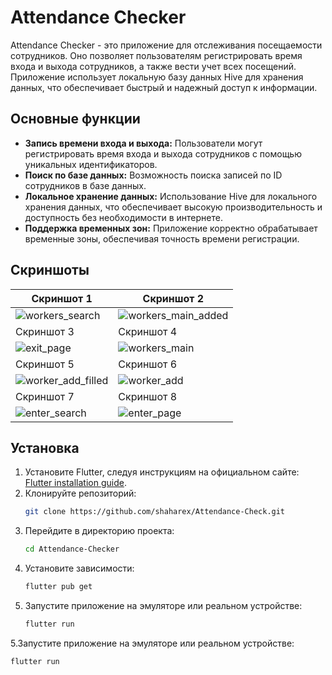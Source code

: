# Attendance Checker

Attendance Checker - это приложение для отслеживания посещаемости сотрудников. Оно позволяет пользователям регистрировать время входа и выхода сотрудников, а также вести учет всех посещений. Приложение использует локальную базу данных Hive для хранения данных, что обеспечивает быстрый и надежный доступ к информации.

## Основные функции

- **Запись времени входа и выхода:** Пользователи могут регистрировать время входа и выхода сотрудников с помощью уникальных идентификаторов.
- **Поиск по базе данных:** Возможность поиска записей по ID сотрудников в базе данных.
- **Локальное хранение данных:** Использование Hive для локального хранения данных, что обеспечивает высокую производительность и доступность без необходимости в интернете.
- **Поддержка временных зон:** Приложение корректно обрабатывает временные зоны, обеспечивая точность времени регистрации.

## Скриншоты

| Скриншот 1                                                                                          | Скриншот 2                                                                                               |
|------------------------------------------------------------------------------------------------------|----------------------------------------------------------------------------------------------------------|
| ![workers_search](https://github.com/shaharex/Attendance-Checker/assets/155885618/57bfb56e-3851-4c29-8504-2219ebf1fb3b) | ![workers_main_added](https://github.com/shaharex/Attendance-Checker/assets/155885618/1e2fe4df-6dde-4cbb-bc1a-08f0421399e9) |
| Скриншот 3                                                                                          | Скриншот 4                                                                                               |
| ![exit_page](https://github.com/shaharex/Attendance-Checker/assets/155885618/a1ee34ba-8df5-4b4f-a075-21b1203affd6) | ![workers_main](https://github.com/shaharex/Attendance-Checker/assets/155885618/463bbd45-9289-4aa2-a831-598af8033ea9) |
| Скриншот 5                                                                                          | Скриншот 6                                                                                               |
| ![worker_add_filled](https://github.com/shaharex/Attendance-Checker/assets/155885618/bedcdc82-c542-4fd0-88bf-22b80b7ad9aa) | ![worker_add](https://github.com/shaharex/Attendance-Checker/assets/155885618/953f63a6-fc4a-45e4-aaa7-91995dd249bc) |
| Скриншот 7                                                                                          | Скриншот 8                                                                                               |
| ![enter_search](https://github.com/shaharex/Attendance-Checker/assets/155885618/56012bc1-d221-40b8-9a8c-6a7dd9f581c8) | ![enter_page](https://github.com/shaharex/Attendance-Checker/assets/155885618/cc325935-a7d3-485a-936c-27b86feccb5f) |

## Установка

1. Установите Flutter, следуя инструкциям на официальном сайте: [Flutter installation guide](https://flutter.dev/docs/get-started/install).
2. Клонируйте репозиторий:
    ```bash
    git clone https://github.com/shaharex/Attendance-Check.git
    ```
3. Перейдите в директорию проекта:
    ```bash
    cd Attendance-Checker
    ```
4. Установите зависимости:
    ```bash
    flutter pub get
    ```
5. Запустите приложение на эмуляторе или реальном устройстве:
    ```bash
    flutter run
    ```

5.Запустите приложение на эмуляторе или реальном устройстве:
```bash
flutter run
```

